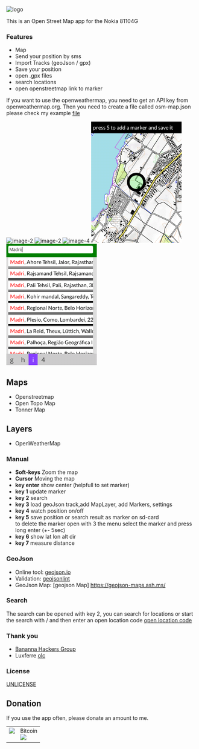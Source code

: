 ![logo](/images/logo.png) 

This is an Open Street Map app for the Nokia 81104G 

### Features
+ Map
+ Send your position by sms
+ Import Tracks (geoJson / gpx)
+ Save your position
+ open .gpx files
+ search locations
+ open openstreetmap link to marker

If you want to use the openweathermap, you need to get an API key from openweathermap.org. Then you need to create a file called osm-map.json please check my example [file](/osm-map.json)



![image-2](/images/image-2.png)
![image-2](/images/image-3.png)
![image-4](/images/image-4.png)
![image-5](/images/image-5.png)
![image-6](/images/image-6.png)



## Maps
+ Openstreetmap
+ Open Topo Map
+ Tonner Map

## Layers
+ OpenWeatherMap

### Manual
+ **Soft-keys** Zoom the map
+ **Cursor** Moving the map
+ **key enter** show center (helpfull to set marker)
+ **key 1** update marker
+ **key 2** search
+ **key 3** load geoJson track,add MapLayer, add Markers, settings
+ **key 4** watch position on/off
+ **key 5** save position or search result as marker on sd-card <br>
to delete the marker open with 3 the menu select the marker and press long enter (+- 5sec)
+ **key 6** show lat lon alt dir
+ **key 7** measure distance


### GeoJson
+ Online tool: [geojson.io](http://geojson.io/#map=1/-55/228)
+ Validation: [geojsonlint](http://geojsonlint.com/)
+ GeoJson Map: [geojson Map] https://geojson-maps.ash.ms/


### Search
The search can be opened with key 2, you can search for locations or start the search with / and then enter an open location code
[open location code](https://en.wikipedia.org/wiki/Open_Location_Code)


### Thank you
+ [Bananna Hackers Group](https://groups.google.com/forum/?utm_medium=email&utm_source=footer#!forum/bananahackers)
+ Luxferre [olc](https://gist.github.com/plugnburn/95de231ff94130f1de8eb2a2afaf8516)

### License
[UNLICENSE](UNLICENSE)

## Donation
If you use the app often, please donate an amount to me.
<br>
<table class="border-0"> 
  <tr class="border-0" >
    <td valign="top" class="border-0">
        <div>
            <a href="https://paypal.me/strukturart?locale.x=de_DE" target="_blank">
                <img src="/images/paypal.png" width="120px">
            </a>
        </div>
    </td>
    <td valign="top" class="border-0">
        <div>
            <div>Bitcoin</div>
            <img src="/images/bitcoin_rcv.png" width="120px">
        </div>
    </td>
  </tr>
 </table>


